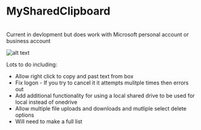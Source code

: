 # MySharedClipboard
<br />
Current in devlopment but does work with Microsoft personal account or business account

![alt text](https://outlookme.eu/wp-content/uploads/2021/01/2021-01-21_13-18-30.png)

Lots to do including: 
<br />
<ul>
<li>Allow right click to copy and past text from box</li>
<li>Fix logon - If you try to cancel it it attempts mulitple times then errors out</li>
<li>Add additional functionality for using a local shared drive to be used for local instead of onedrive</li>
<li>Allow multiple file uploads and downloads and mutliple select delete options</li>
<li>Will need to make a full list</li>
</ul>
